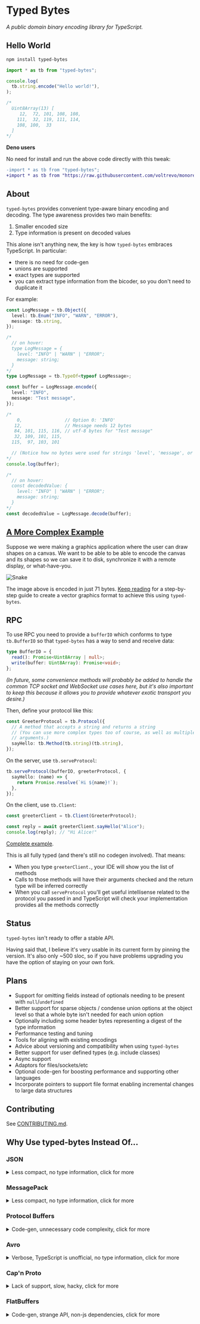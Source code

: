 # Typed Bytes

_A public domain binary encoding library for TypeScript._

## Hello World

```sh
npm install typed-bytes
```

```ts
import * as tb from "typed-bytes";

console.log(
  tb.string.encode("Hello world!"),
);

/*
  Uint8Array(13) [
     12,  72, 101, 108, 108,
    111,  32, 119, 111, 114,
    108, 100,  33
  ]
*/
```

**Deno users**

No need for install and run the above code directly with this tweak:

```diff
-import * as tb from "typed-bytes";
+import * as tb from "https://raw.githubusercontent.com/voltrevo/monorepo/0bb6b07/projects/typed-bytes/mod.ts";
```

## About

`typed-bytes` provides convenient type-aware binary encoding and decoding. The
type awareness provides two main benefits:

1. Smaller encoded size
2. Type information is present on decoded values

This alone isn't anything new, the key is how `typed-bytes` embraces TypeScript.
In particular:

- there is no need for code-gen
- unions are supported
- exact types are supported
- you can extract type information from the bicoder, so you don't need to
  duplicate it

For example:

```ts
const LogMessage = tb.Object({
  level: tb.Enum("INFO", "WARN", "ERROR"),
  message: tb.string,
});

/*
  // on hover:
  type LogMessage = {
    level: "INFO" | "WARN" | "ERROR";
    message: string;
  }
*/
type LogMessage = tb.TypeOf<typeof LogMessage>;

const buffer = LogMessage.encode({
  level: "INFO",
  message: "Test message",
});

/*
    0,                // Option 0: 'INFO'
   12,                // Message needs 12 bytes
   84, 101, 115, 116, // utf-8 bytes for "Test message"
   32, 109, 101, 115,
  115,  97, 103, 101

  // (Notice how no bytes were used for strings 'level', 'message', or 'INFO')
*/
console.log(buffer);

/*
  // on hover:
  const decodedValue: {
    level: "INFO" | "WARN" | "ERROR";
    message: string;
  }
*/
const decodedValue = LogMessage.decode(buffer);
```

## [A More Complex Example](./examples/Shapes/README.md)

Suppose we were making a graphics application where the user can draw shapes on
a canvas. We want to be able to be able to encode the canvas and its shapes so
we can save it to disk, synchronize it with a remote display, or what-have-you.

![Snake](./examples/Shapes/tutorial/step10/drawing.png)

The image above is encoded in just 71 bytes.
[Keep reading](./examples/Shapes/README.md) for a step-by-step guide to create a
vector graphics format to achieve this using `typed-bytes`.

## RPC

To use RPC you need to provide a `bufferIO` which conforms to type `tb.BufferIO`
so that `typed-bytes` has a way to send and receive data:

```ts
type BufferIO = {
  read(): Promise<Uint8Array | null>;
  write(buffer: Uint8Array): Promise<void>;
};
```

_(In future, some convenience methods will probably be added to handle the
common TCP socket and WebSocket use cases here, but it's also important to keep
this because it allows you to provide whatever exotic transport you desire.)_

Then, define your protocol like this:

```ts
const GreeterProtocol = tb.Protocol({
  // A method that accepts a string and returns a string
  // (You can use more complex types too of course, as well as multiple
  // arguments.)
  sayHello: tb.Method(tb.string)(tb.string),
});
```

On the server, use `tb.serveProtocol`:

```ts
tb.serveProtocol(bufferIO, greeterProtocol, {
  sayHello: (name) => {
    return Promise.resolve(`Hi ${name}!`);
  },
});
```

On the client, use `tb.Client`:

```ts
const greeterClient = tb.Client(GreeterProtocol);

const reply = await greeterClient.sayHello("Alice");
console.log(reply); // "Hi Alice!"
```

[Complete example](./examples/rpc/Greeter/README.md).

This is all fully typed (and there's still no codegen involved). That means:

- When you type `greeterClient.`, your IDE will show you the list of methods
- Calls to those methods will have their arguments checked and the return type
  will be inferred correctly
- When you call `serveProtocol` you'll get useful intellisense related to the
  protocol you passed in and TypeScript will check your implementation provides
  all the methods correctly

## Status

`typed-bytes` isn't ready to offer a stable API.

Having said that, I believe it's very usable in its current form by pinning the
version. It's also only ~500 sloc, so if you have problems upgrading you have
the option of staying on your own fork.

## Plans

- Support for omitting fields instead of optionals needing to be present with
  `null`/`undefined`
- Better support for sparse objects / condense union options at the object level
  so that a whole byte isn't needed for each union option
- Optionally including some header bytes representing a digest of the type
  information
- Performance testing and tuning
- Tools for aligning with existing encodings
- Advice about versioning and compatibility when using `typed-bytes`
- Better support for user defined types (e.g. include classes)
- Async support
- Adaptors for files/sockets/etc
- Optional code-gen for boosting performance and supporting other languages
- Incorporate pointers to support file format enabling incremental changes to
  large data structures

## Contributing

See [CONTRIBUTING.md](./CONTRIBUTING.md).

## Why Use typed-bytes Instead Of...

### JSON

<details>
<summary>Less compact, no type information, click for more</summary>

1. typed-bytes is more compact:

```ts
const msg: LogMessage = {
  type: "INFO",
  message: "Test message",
};

new TextEncoder().encode(JSON.stringify(msg)); // 40 bytes
LogMessage.encode(msg); // 14 bytes
```

Of course, typed-bytes is relying on the type information to achieve this, and
you need that information to decode the buffer. With JSON, you can decode it in
a different place with just `JSON.parse`.

2. `JSON.parse` doesn't check the structure being decoded and doesn't provide
   type information:

```ts
// on hover:
// const jsonValue: any
const jsonValue = JSON.parse('{"type":"INFO","message":"Test message"}');

// on hover:
// const tbValue: {
//     level: "INFO" | "WARN" | "ERROR";
//     message: string;
// }
const tbValue = LogMessage.decode(buffer);
```

If you still really like JSON for its human readable format, and you like JSON's
API, you might still be interested in using `typed-bytes` for its type
information. I have included `tb.JSON` to mirror the `JSON` api like so:

```ts
// on hover:
// const typedValue: {
//     level: "INFO" | "WARN" | "ERROR";
//     message: string;
// }
const typedValue = tb.JSON.parse(
  LogMessage,
  '{"type":"INFO","message":"Test message"}',
);
// (This will also throw if the json is not a valid LogMessage.)

const jsonString = tb.JSON.stringify(LogMessage, {
  // These fields are type checked against `LogMessage`
  level: "INFO",
  message: "Test message",
});
```

(If you're not interested in type information, then I'm not sure why you're here
😄.)

</details>

### MessagePack

<details>
<summary>Less compact, no type information, click for more</summary>

1. typed-bytes is more compact:

```ts
const msg: LogMessage = {
  type: "INFO",
  message: "Test message",
};

msgpack.encode(msg); // 33 bytes
LogMessage.encode(msg); // 14 bytes
```

Of course, typed-bytes is relying on the type information to achieve this, and
you need that information to decode the buffer. With MessagePack, you can decode
the json in a different place with only the MessagePack library.

2. MessagePack doesn't check the structure being decoded and doesn't provide
   type information:

```ts
// on hover:
// const msgpackValue: unknown
const msgpackValue = msgpack.decode(buffer);

// on hover:
// const tbValue: {
//     level: "INFO" | "WARN" | "ERROR";
//     message: string;
// }
const tbValue = LogMessage.decode(buffer);
```

</details>

### Protocol Buffers

<details>
<summary>Code-gen, unnecessary code complexity, click for more</summary>

[Protobuf mini-project containing these
examples.](./comparisons/protobuf/README.md)

1. Requires learning a special-purpose `.proto` language (can be a positive _if_
   you need to share a protocol with a team that doesn't want to interact with
   TypeScript)

```proto
// messages.proto

syntax = "proto3";

message LogMessage {
  enum Level {
    INFO = 1;
    WARN = 2;
    ERROR = 3;
  }

  Level level = 1;
  string message = 2;
}
```

2. Requires code-gen:

```sh
pbjs messages.proto -t static-module -o messages.js
pbts messages.js -o messages.d.ts
```

3. Protobuf requires you to use its wrappers around your objects which is more
   verbose:

```ts
// More verbose: special protobuf object instead of vanilla object
const msg = new LogMessage({
  // More verbose: enum wrapper instead of vanilla string
  level: LogMessage.Level["INFO"],
  message: "Test message",
});
```

4. Assuming you want to use protobuf version 3 (as opposed to version 2 which
   was superseded by version 3 five years ago), protobuf forces all fields to be
   optional.

TypeScript cannot tell you when you have forgotten a field:

```ts
const msg = new LogMessage({
  // Forgot `level`, but this compiles just fine
  message: "Test message",
});
```

Protobuf is inconsistent about how it represents missing fields:

```ts
const emptyMessage = LogMessage.decode(
  LogMessage.encode(new LogMessage()).finish(),
);
```

If you use protobuf's wrapped object (and likely other contexts when using
cross-language tooling) it will give you its default value for that type:

```ts
console.log(JSON.stringify(emptyMessage.message)); /*
  ""
*/

// This means you can't tell the difference between the field being missing or
// present as an empty string when accessing the field in this way.
```

But if you want to work with plain objects, `.toJSON` will omit the fields
entirely:

```ts
console.log(emptyMessage.toJSON()); /*
  {}
*/
```

In the real world, fields are very often required. It is generally the expected
default when programming - if you say that a structure has a field, then an
instance of that structure must have that field.

In many cases, this means you need to take special care to deal with the fact
that protobuf considers your fields to be optional, even though your application
considers messages that are missing those fields to be invalid, and thus should
never have been encoded/decoded in the first place.

Protobuf's reason for doing this is that it helps with compatibility. If you are
forced to check whether fields are present, then an old message which doesn't
have that field will be able to be processed by your upgrade that includes that
field (even if that means the upgrade throws it out because it is required
nonetheless). Some may find this valuable. `typed-bytes` allows you to make this
decision instead of deciding for you.

5. `typed-bytes` allows entities of all shapes and sizes, but protobuf only
   supports objects:

```ts
const LogMessages = tb.Array(LogMessage);
```

If you want an array in protobuf, you must wrap it in an object:

```proto
message LogMessages {
  repeated LogMessage content = 1;
}
```

</details>

### Avro

<details>
<summary>Verbose, TypeScript is unofficial, no type information, click for
more</summary>

[Avro mini-project containing these examples.](./comparisons/avro/README.md)

Note: avro doesn't have any official support for JavaScript or TypeScript. The
best unofficial library appears to be [avsc](https://github.com/mtth/avsc), and
this is being used for comparison here.

1. avsc's first example from
   [their README.md](https://github.com/mtth/avsc/blob/master/README.md) is
   rejected by the TypeScript compiler.

```ts
import avro from "avsc";

/*
Argument of type '{ type: "record"; fields: ({ name: string; type: { type: "enum"; symbols: string[]; }; } | { name: string; type: string; })[]; }' is not assignable to parameter of type 'Schema'.
  Type '{ type: "record"; fields: ({ name: string; type: { type: "enum"; symbols: string[]; }; } | { name: string; type: string; })[]; }' is not assignable to type 'string'. ts(2345)
*/
const type = avro.Type.forSchema({
  type: "record",
  fields: [
    { name: "kind", type: { type: "enum", symbols: ["CAT", "DOG"] } },
    { name: "name", type: "string" },
  ],
});
```

On troubleshooting this I discovered the `name` field is required, so you can
fix the example above by adding that field at the top level and also in the
embedded enum type.

2. Schemas are much more verbose than `typed-bytes`:

```ts
// avsc
const LogMessage = avro.Type.forSchema({
  name: "LogMessage",
  type: "record",
  fields: [
    {
      name: "level",
      type: {
        type: "enum",
        name: "Level",
        symbols: ["INFO", "WARN", "ERROR"],
      },
    },
    { name: "message", type: "string" },
  ],
});
```

```ts
// typed-bytes
const LogMessage = tb.Object({
  level: tb.Enum("INFO", "WARN", "ERROR"),
  message: tb.string,
});
```

3. Type information is not available to the TypeScript compiler (or your IDE):

```ts
// `.toBuffer` below is typed as:
// (method) Type.toBuffer(value: any): any
const buf = LogMessage.toBuffer({
  level: "INFO",
  message: "Test message",
});
```

This also means if you want a TypeScript definition of this object, you'll need
to define it redundantly, and TypeScript can't protect you from that redundant
type getting out of sync with your avro schema.

By comparison, in typed-bytes, you can write:

```ts
type LogMessage = tb.TypeOf<typeof LogMessage>;
```

</details>

### Cap'n Proto

<details>
<summary>Lack of support, slow, hacky, click for more</summary>

To be clear, we are talking about using Cap'n Proto from TypeScript here. If you
are not using TypeScript these comparisons do not apply.

1. Library describes itself as slow.

> Because v8 cannot inline or otherwise optimize calls into C++ code, and
> because the C++ bindings are implemented in terms of the "dynamic" API, this
> implementation is actually very slow.

[node-capnp docs](https://github.com/capnproto/node-capnp#this-implementation-is-slow)

2. Library describes itself as hacky.

> This package is a hacky wrapper around the Cap'n Proto C++ library.

[node-capnp docs](https://github.com/capnproto/node-capnp#capn-proto-bindings-for-nodejs)

3. Cap'n Proto requires that you install it at the system level.

Simply running `npm install capnp` does not work:

```
// lots of noise
npm ERR! ../src/node-capnp/capnp.cc:31:10: fatal error: capnp/dynamic.h: No such file or directory
npm ERR!    31 | #include <capnp/dynamic.h>
// lots more noise
```

[As commented by a `node-capnp` member](https://github.com/capnproto/node-capnp/issues/41#issuecomment-388421409),
this is a requirement.

4. After installing at the system level, `npm install capnp` still does not
   work.

I'm running nodejs 16.1.0 on ubuntu 20.04, and I was able to install Cap'n Proto
on my system to fufil the requirement above just fine with
`sudo apt install capnproto`. However, `npm install capnp` continues to fail
with the same error.

I'd like to expand on the Cap'n Proto comparison, but for now I think it is
clear enough that Cap'n Proto is not currently suitable for use with TypeScript.
[Contributions welcome](./CONTRIBUTING.md).

</details>

### FlatBuffers

<details>
<summary>Code-gen, strange API, non-js dependencies, click for more</summary>

[FlatBuffers mini-project containing these
examples.](./comparisons/flatbuffers/README.md)

1. Requires learning a special-purpose `.fbs` language.

Here's the `.fbs` file for `LogMessage`:

```fbs
// FlatBuffers doesn't appear to require namespaces, but for some reason they
// are needed to get correct TypeScript output.
namespace Sample;

enum Level: byte { INFO = 0, WARN = 1, ERROR = 2 }

table LogMessage {
  level: Level;
  message: string;
}
```

2. Requires code-gen.

```sh
flatc --ts LogMessage.fbs
```

3. Code-gen requires non-js dependency `flatc`.

On Ubuntu 20.04 I was able to install using:

```sh
sudo apt install flatbuffers-compiler
```

4. Version 2.0.0 of the npm package was released in a broken state.

Hopefully they have fixed this by the time you're reading this. I was unlucky
enough to try to use FlatBuffers for the first time on the day this release went
out, and it took me some time to realise that 2.0.0 was just broken and I needed
to install 1.x.

(Simply running `require('flatbuffers')` threw an error. As far as I can tell
the artifact they pushed to npm was incomplete.)

5. `flatc`'s TypeScript code requires a workaround to compile.

The first line of code generated by `flatc` is:

```ts
import { flatbuffers } from "./flatbuffers";
```

(In fact, for some reason, if you don't specify a namespace in your `.fbs` file,
`flatc` doesn't even emit this import, and generates unresolved references to
`flatbuffers`.)

`./flatbuffers` does not exist, but it's clear this is intended to be the
FlatBuffers library.

[Their TypeScript guide](https://google.github.io/flatbuffers/flatbuffers_guide_use_typescript.html)
doesn't mention this, but the fix in my case was to create `./flatbuffers.ts`
with this content:

```ts
export { flatbuffers } from "flatbuffers";
```

6. FlatBuffers' API is... strange

Here's what I came up with to encode a `LogMessage`:

```ts
let builder = new flatbuffers.Builder();

// Strings need to be created externally, otherwise FlatBuffers throws:
//  Error: FlatBuffers: object serialization must not be nested.
//
// (typed-bytes doesn't have this kind of issue)
const testMessage = builder.createString("Test message");

// This is clumsy and verbose. I'd also argue it doesn't even meet the
// requirement of encoding a LogMessage as binary. Instead it's an API that
// gives you some tools to help you do that in a way that is still very manual.
Sample.LogMessage.startLogMessage(builder);
Sample.LogMessage.addLevel(builder, Sample.Level.INFO);
Sample.LogMessage.addMessage(builder, testMessage);
const msgOffset = Sample.LogMessage.endLogMessage(builder);
builder.finish(msgOffset);

const buf = builder.asUint8Array();

console.log(buf); /*
  // This is really long. I'm not sure why. The other schema-based encodings
  // (including typed-bytes) have managed 14-16 bytes. I'm not going to put this
  // as a concrete point for now because it might not be true outside of this
  // example and FlatBuffers has proved exceptionally difficult to work with so
  // I don't have enough time to get to the bottom of this. If you know more
  // about what's going on please consider contributing.
  Uint8Array(40) [
     12,   0,   0,  0,   8,   0,   8,   0,   0,   0,
      4,   0,   8,  0,   0,   0,   4,   0,   0,   0,
     12,   0,   0,  0,  84, 101, 115, 116,  32, 109,
    101, 115, 115, 97, 103, 101,   0,   0,   0,   0
  ]
*/
```

the decode part is almost as strange:

```ts
const byteBuffer = new flatbuffers.ByteBuffer(buf);
const decodedValue = Sample.LogMessage.getRootAsLogMessage(byteBuffer);

// Outputs internal details and not level/message:
console.log(decodedValue);

// You need to get the fields one by one.
console.log({
  level: decodedValue.level(), // 0, not 'INFO'
  message: decodedValue.message(),
});
```

I think FlatBuffers is intended to be very low level. It's targeting a use case
where you interact directly with bytes instead of ever really having js-native
objects. Even so, I expect it is possible to make this API much more ergonomic,
and I think it's just a case of trying to support every major language, and js
simply hasn't received enough attention to make something that's simple to use.

</details>
